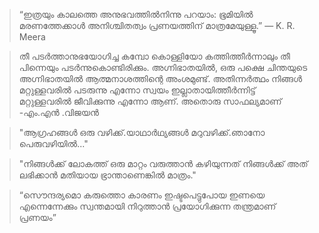 > “ഇത്രയും കാലത്തെ അനുഭവത്തിൽനിന്നു പറയാം: ഭൂമിയിൽ മരണത്തേക്കാൾ അനിശ്ചിതത്വം പ്രണയത്തിന് മാത്രമേയുള്ളൂ.”
― K. R. Meera 

> തീ പടര്‍ത്താനുഭയോഗിച്ച കമ്പോ കൊള്ളിയോ കത്തിത്തീര്‍ന്നാലും തീ പിന്നെയും പടര്‍ന്നുകൊണ്ടിരിക്കും. അഗ്നിഭാതയില്‍, ഒരു പക്ഷെ ചിന്തയുടെ അഗ്നിഭാതയില്‍ ആത്മനാശത്തിന്റെ അംശമുണ്ട്. അതിന്നര്‍ത്ഥം നിങ്ങള്‍ മറ്റുള്ളവരില്‍ പടരുന്നു എന്നോ സ്വയം ഇല്ലാതായിത്തീര്‍ന്നിട്ട് മറ്റുള്ളവരില്‍ ജീവിക്കുന്നു എന്നോ ആണ്. അതൊരു സാഫല്യമാണ് -എം.എന്‍ .വിജയന്‍ 

> "ആഗ്രഹങ്ങൾ ഒരു വഴിക്ക്.യാഥാർഥ്യങ്ങൾ മറുവഴിക്ക്.ഞാനോ പെരുവഴിയിൽ..."


> "നിങ്ങൾക്ക് ലോകത്ത് ഒരു മാറ്റം വരുത്താൻ കഴിയുന്നത് നിങ്ങൾക്ക് അത് ലഭിക്കാൻ മതിയായ ഭ്രാന്താണെങ്കിൽ മാത്രം."

> “സൌന്ദര്യമൊ കരുത്തൊ കാരണം ഇഷ്ടപെട്ടുപോയ ഇണയെ എന്നെന്നേക്കും സ്വന്തമായി നിറുത്താന്‍ പ്രയോഗിക്കുന്ന തന്ത്രമാണ് പ്രണയം”

